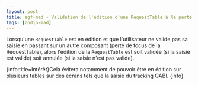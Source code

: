 ```yaml
---
layout: post
title: agf-mad - Validation de l'édition d'une RequestTable à la perte du focus de la table
tags: [codjo-mad]
---
```

Lorsqu'une ```RequestTable``` est en édition et que l'utilisateur ne valide pas sa saisie en passant sur un autre composant (perte de focus de la RequestTable), alors l'édition de la ```RequestTable``` est soit validée (si la saisie est valide) soit annulée (si la saisie n'est pas valide).

{info:title=Intérêt}Cela évitera notamment de pouvoir être en édition sur plusieurs tables sur des écrans tels que la saisie du tracking GABI.
{info}